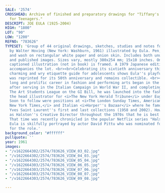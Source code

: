 ```yaml
---
SALE: '2574'
CROSSHEAD: Archive of finished and preparatory drawings for "Tiffany's Table Manners
  for Teenagers."
DESCRIPT: JOE EULA (1925-2004)
HIGH: "1800"
LOT: "90"
LOW: "1200"
REFNO: "783626"
TYPESET: 'Group of 44 original drawings, sketches, studies and notes for the book
  by Walter Hoving (New York: Washburn, 1961) illustrated by Eula. Pen, ink, graphite,
  and wash on rectangular white paper and onion skin. Includes both unused studies
  and published images. Sizes vary, mostly 380x254 mm; 15x10 inches. One 19x16-inch
  captioned illustration (not in book) is framed. A 1979 Japanese edition of the book
  accompanies the lot. <br><br>Celebrating its sixtieth anniversary this year, this
  charming and wry etiquette guide for adolescents shows Eula''s playful side. It
  was reprinted for its 50th anniversary and remains collectible. <br><br>Eula''s
  long and prolific career in fashion and performing arts began in the 1950s where,
  after serving in the Italian Campaign in World War II, and completing studies at
  The Art Students League on the GI Bill, he was launched into the fashion world as
  the head illustrator for <i>The New York Herald Tribune</i> under Eugenia Sheppard.
  Soon to follow were positions at <i>The London Sunday Times, American Vogue, The
  New York Times,</i> and Italian <i>Harper''s Bazaar</i> where he famously covered
  Yves Saint Laurent''s first and last collections (1958 and 2002). However, it is
  as Halston''s Creative Director throughout the 1970s that he is best remembered.
  That time was recently chronicled in the popular Netflix series "Halston" in which
  Eula is skilfully portrayed by actor David Pittu who was nominated for a Tony Award
  for the role.'
background_color: "#ffffff"
pullquote: ''
year: 1961
images:
- "/v1622664302/2574/783626_VIEW_03_02.jpg"
- "/v1622664302/2574/783626_VIEW_04_03.jpg"
- "/v1622664302/2574/783626_VIEW_05_04.jpg"
- "/v1622664303/2574/783626_VIEW_06_05.jpg"
- "/v1622664303/2574/783626_VIEW_07_06.jpg"
- "/v1622664303/2574/783626_VIEW_08_07.jpg"
- "/v1622664303/2574/783626_VIEW_09_08.jpg"

---
```


